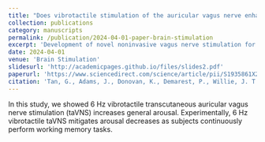 ```yaml
---
title: "Does vibrotactile stimulation of the auricular vagus nerve enhance working memory? A behavioral and physiological investigation"
collection: publications
category: manuscripts
permalink: /publication/2024-04-01-paper-brain-stimulation
excerpt: 'Development of novel noninvasive vagus nerve stimulation for cognition improvement'
date: 2024-04-01
venue: 'Brain Stimulation'
slidesurl: 'http://academicpages.github.io/files/slides2.pdf'
paperurl: 'https://www.sciencedirect.com/science/article/pii/S1935861X24000603'
citation: 'Tan, G., Adams, J., Donovan, K., Demarest, P., Willie, J. T., Brunner, P., Gorlewicz, J. L., & Leuthardt, E. C. (2024). Does vibrotactile stimulation of the auricular vagus nerve enhance working memory? A behavioral and physiological investigation. In Brain Stimulation (Vol. 17, Issue 2, pp. 460–468). Elsevier BV. https://doi.org/10.1016/j.brs.2024.04.002'
---
```


In this study, we showed 6 Hz vibrotactile transcutaneous auricular vagus nerve stimulation (taVNS) increases general arousal. Experimentally, 6 Hz vibrotactile taVNS mitigates arousal decreases as subjects continuously perform working memory tasks.
